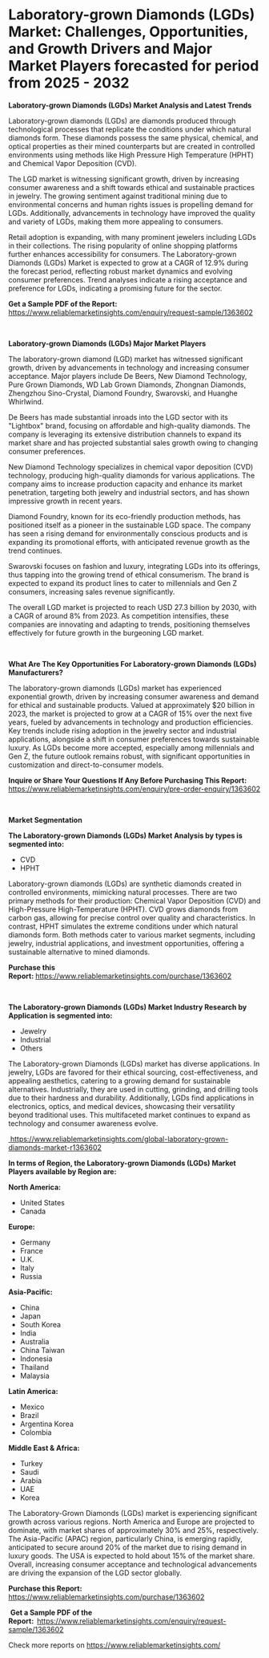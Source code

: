 <p><h1>Laboratory-grown Diamonds (LGDs) Market: Challenges, Opportunities, and Growth Drivers and Major Market Players forecasted for period from 2025 - 2032</h1></p><p><strong>Laboratory-grown Diamonds (LGDs) Market Analysis and Latest Trends</strong></p>
<p><p>Laboratory-grown diamonds (LGDs) are diamonds produced through technological processes that replicate the conditions under which natural diamonds form. These diamonds possess the same physical, chemical, and optical properties as their mined counterparts but are created in controlled environments using methods like High Pressure High Temperature (HPHT) and Chemical Vapor Deposition (CVD). </p><p>The LGD market is witnessing significant growth, driven by increasing consumer awareness and a shift towards ethical and sustainable practices in jewelry. The growing sentiment against traditional mining due to environmental concerns and human rights issues is propelling demand for LGDs. Additionally, advancements in technology have improved the quality and variety of LGDs, making them more appealing to consumers. </p><p>Retail adoption is expanding, with many prominent jewelers including LGDs in their collections. The rising popularity of online shopping platforms further enhances accessibility for consumers. The Laboratory-grown Diamonds (LGDs) Market is expected to grow at a CAGR of 12.9% during the forecast period, reflecting robust market dynamics and evolving consumer preferences. Trend analyses indicate a rising acceptance and preference for LGDs, indicating a promising future for the sector.</p></p>
<p><strong>Get a Sample PDF of the Report:&nbsp;</strong> <a href="https://www.reliablemarketinsights.com/enquiry/request-sample/1363602?utm_campaign=2137&utm_medium=2&utm_source=Github&utm_content=ia&utm_term=03022025&utm_id=laboratory-grown-diamonds-lgds">https://www.reliablemarketinsights.com/enquiry/request-sample/1363602</a></p>
<p>&nbsp;</p>
<p><strong>Laboratory-grown Diamonds (LGDs) Major Market Players</strong></p>
<p><p>The laboratory-grown diamond (LGD) market has witnessed significant growth, driven by advancements in technology and increasing consumer acceptance. Major players include De Beers, New Diamond Technology, Pure Grown Diamonds, WD Lab Grown Diamonds, Zhongnan Diamonds, Zhengzhou Sino-Crystal, Diamond Foundry, Swarovski, and Huanghe Whirlwind.</p><p>De Beers has made substantial inroads into the LGD sector with its "Lightbox" brand, focusing on affordable and high-quality diamonds. The company is leveraging its extensive distribution channels to expand its market share and has projected substantial sales growth owing to changing consumer preferences.</p><p>New Diamond Technology specializes in chemical vapor deposition (CVD) technology, producing high-quality diamonds for various applications. The company aims to increase production capacity and enhance its market penetration, targeting both jewelry and industrial sectors, and has shown impressive growth in recent years.</p><p>Diamond Foundry, known for its eco-friendly production methods, has positioned itself as a pioneer in the sustainable LGD space. The company has seen a rising demand for environmentally conscious products and is expanding its promotional efforts, with anticipated revenue growth as the trend continues.</p><p>Swarovski focuses on fashion and luxury, integrating LGDs into its offerings, thus tapping into the growing trend of ethical consumerism. The brand is expected to expand its product lines to cater to millennials and Gen Z consumers, increasing sales revenue significantly.</p><p>The overall LGD market is projected to reach USD 27.3 billion by 2030, with a CAGR of around 8% from 2023. As competition intensifies, these companies are innovating and adapting to trends, positioning themselves effectively for future growth in the burgeoning LGD market.</p></p>
<p>&nbsp;</p>
<p><strong>What Are The Key Opportunities For Laboratory-grown Diamonds (LGDs) Manufacturers?</strong></p>
<p><p>The laboratory-grown diamonds (LGDs) market has experienced exponential growth, driven by increasing consumer awareness and demand for ethical and sustainable products. Valued at approximately $20 billion in 2023, the market is projected to grow at a CAGR of 15% over the next five years, fueled by advancements in technology and production efficiencies. Key trends include rising adoption in the jewelry sector and industrial applications, alongside a shift in consumer preferences towards sustainable luxury. As LGDs become more accepted, especially among millennials and Gen Z, the future outlook remains robust, with significant opportunities in customization and direct-to-consumer models.</p></p>
<p><strong>Inquire or Share Your Questions If Any Before Purchasing This Report:</strong> <a href="https://www.reliablemarketinsights.com/enquiry/pre-order-enquiry/1363602?utm_campaign=2137&utm_medium=2&utm_source=Github&utm_content=ia&utm_term=03022025&utm_id=laboratory-grown-diamonds-lgds">https://www.reliablemarketinsights.com/enquiry/pre-order-enquiry/1363602</a></p>
<p>&nbsp;</p>
<p><strong>Market Segmentation</strong></p>
<p><strong>The Laboratory-grown Diamonds (LGDs) Market Analysis by types is segmented into:</strong></p>
<p><ul><li>CVD</li><li>HPHT</li></ul></p>
<p><p>Laboratory-grown diamonds (LGDs) are synthetic diamonds created in controlled environments, mimicking natural processes. There are two primary methods for their production: Chemical Vapor Deposition (CVD) and High-Pressure High-Temperature (HPHT). CVD grows diamonds from carbon gas, allowing for precise control over quality and characteristics. In contrast, HPHT simulates the extreme conditions under which natural diamonds form. Both methods cater to various market segments, including jewelry, industrial applications, and investment opportunities, offering a sustainable alternative to mined diamonds.</p></p>
<p><strong>Purchase this Report:&nbsp;</strong><a href="https://www.reliablemarketinsights.com/purchase/1363602?utm_campaign=2137&utm_medium=2&utm_source=Github&utm_content=ia&utm_term=03022025&utm_id=laboratory-grown-diamonds-lgds">https://www.reliablemarketinsights.com/purchase/1363602</a></p>
<p>&nbsp;</p>
<p><strong>The Laboratory-grown Diamonds (LGDs) Market Industry Research by Application is segmented into:</strong></p>
<p><ul><li>Jewelry</li><li>Industrial</li><li>Others</li></ul></p>
<p><p>The Laboratory-grown Diamonds (LGDs) market has diverse applications. In jewelry, LGDs are favored for their ethical sourcing, cost-effectiveness, and appealing aesthetics, catering to a growing demand for sustainable alternatives. Industrially, they are used in cutting, grinding, and drilling tools due to their hardness and durability. Additionally, LGDs find applications in electronics, optics, and medical devices, showcasing their versatility beyond traditional uses. This multifaceted market continues to expand as technology and consumer awareness evolve.</p></p>
<p><a href="https://www.reliablemarketinsights.com/global-laboratory-grown-diamonds-market-r1363602?utm_campaign=2137&utm_medium=2&utm_source=Github&utm_content=ia&utm_term=03022025&utm_id=laboratory-grown-diamonds-lgds">&nbsp;https://www.reliablemarketinsights.com/global-laboratory-grown-diamonds-market-r1363602</a></p>
<p><strong>In terms of Region, the Laboratory-grown Diamonds (LGDs) Market Players available by Region are:</strong></p>
<p>
    <p> <strong> North America: </strong>
        <ul>
            <li>United States</li>
            <li>Canada</li>
        </ul>
        </p> 
    <p> <strong> Europe: </strong>
        <ul>
            <li>Germany</li>
            <li>France</li>
            <li>U.K.</li>
            <li>Italy</li>
            <li>Russia</li>
        </ul>
        </p> 
    <p> <strong> Asia-Pacific: </strong>
        <ul>
            <li>China</li>
            <li>Japan</li>
            <li>South Korea</li>
            <li>India</li>
            <li>Australia</li>
            <li>China Taiwan</li>
            <li>Indonesia</li>
            <li>Thailand</li>
            <li>Malaysia</li>
        </ul>
        </p> 
    <p> <strong> Latin America: </strong>
        <ul>
            <li>Mexico</li>
            <li>Brazil</li>
            <li>Argentina Korea</li>
            <li>Colombia</li>
        </ul>
        </p> 
    <p> <strong> Middle East & Africa: </strong>
        <ul>
            <li>Turkey</li>
            <li>Saudi</li>
            <li>Arabia</li>
            <li>UAE</li>
            <li>Korea</li>
        </ul>
    </p>
    </p>
<p><p>The Laboratory-Grown Diamonds (LGDs) market is experiencing significant growth across various regions. North America and Europe are projected to dominate, with market shares of approximately 30% and 25%, respectively. The Asia-Pacific (APAC) region, particularly China, is emerging rapidly, anticipated to secure around 20% of the market due to rising demand in luxury goods. The USA is expected to hold about 15% of the market share. Overall, increasing consumer acceptance and technological advancements are driving the expansion of the LGD sector globally.</p></p>
<p><strong>Purchase this Report: </strong><a href="https://www.reliablemarketinsights.com/purchase/1363602?utm_campaign=2137&utm_medium=2&utm_source=Github&utm_content=ia&utm_term=03022025&utm_id=laboratory-grown-diamonds-lgds">https://www.reliablemarketinsights.com/purchase/1363602</a></p>
<p>&nbsp;<strong>Get a Sample PDF of the Report:&nbsp;&nbsp;</strong><a href="https://www.reliablemarketinsights.com/enquiry/request-sample/1363602?utm_campaign=2137&utm_medium=2&utm_source=Github&utm_content=ia&utm_term=03022025&utm_id=laboratory-grown-diamonds-lgds">https://www.reliablemarketinsights.com/enquiry/request-sample/1363602</a></p>
<p><strong></strong></p>
<p>Check more reports on <a href="https://www.reliablemarketinsights.com/?utm_campaign=2137&utm_medium=2&utm_source=Github&utm_content=ia&utm_term=03022025&utm_id=laboratory-grown-diamonds-lgds">https://www.reliablemarketinsights.com/</a></p>